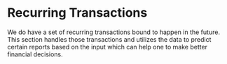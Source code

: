 # Recurring Transactions

We do have a set of recurring transactions bound to happen in the future.
This section handles those transactions and utilizes the data to predict certain reports based on the input
which can help one to make better financial decisions.
